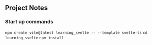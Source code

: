 ## Project Notes



### Start up commands  
`npm create vite@latest learning_svelte -- --template svelte-ts`
`cd learning_svelte`
`npm install`
